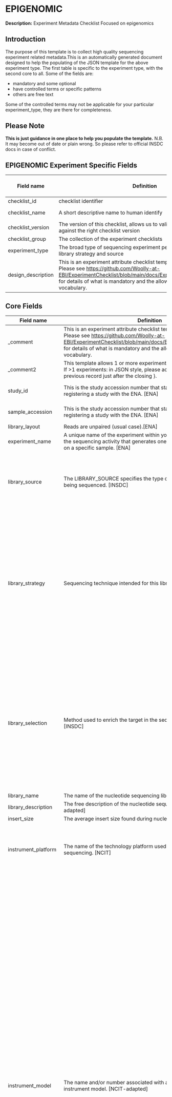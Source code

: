 # EPIGENOMIC

**Description:** Experiment Metadata Checklist Focused on epigenomics

## Introduction

The purpose of this template is to collect high quality sequencing experiment related metadata.This is an automatically generated document designed to help the populating of the JSON template for the above experiment type.
The first table is specific to the experiment type, with the second core to all. Some of the fields are:

* mandatory and some optional
* have controlled terms or specific patterns
* others are free text

Some of the controlled terms may not be applicable for your particular experiment_type, they are there for completeness.

## Please Note

**This is just guidance in one place to help you populate the template.** N.B. It may become out of date or plain wrong. So please refer to official INSDC docs in case of conflict.

## EPIGENOMIC Experiment Specific Fields

| Field name | Definition | Example | Type | Controlled Vocab Terms | Comment |
| --- | --- | --- | --- | --- | --- |
| checklist_id | checklist identifier | EXC000041 | string |  | Comment |
| checklist_name | A short descriptive name to human identify | EPIGENOMICS specific | string |  | Comment |
| checklist_version | The version of this checklist, allows us to validate the write records against the right checklist version | v1 | integer |  | Comment |
| checklist_group | The collection of the experiment checklists | EPIGENOME | string |  | Comment |
| experiment_type | The broad type of sequencing experiment performed. A mixture of library strategy and source | EPIGENOMIC | string |  | Comment |
| design_description | This is an experiment attribute checklist template in JSON format. Please see <https://github.com/Woolly-at-EBI/ExperimentChecklist/blob/main/docs/ExperimentChecklistDoc.html> for details of what is mandatory and the allowable controlled vocabulary. |  | string |  | Comment |

## Core Fields

| Field name | Definition | Example | Controlled Vocab Terms | Comment |
| --- | --- | --- | --- | --- |
| _comment | This is an experiment attribute checklist template in JSON format. Please see <https://github.com/Woolly-at-EBI/ExperimentChecklist/blob/main/docs/ExperimentChecklistDoc.html> for details of what is mandatory and the allowable controlled vocabulary. |  |  | Comment |
| _comment2 | This template allows 1 or more experiments' metadata to be submitted. If >1 experiments: in JSON style, please add a comma at the end of the previous record just after the closing }. |  |  | Comment |
| study_id | This is the study accession number that starts with ERP granted after registering a study with the ENA. [ENA] | ERP1234567 | (^(E\|D\|S)RP[0-9]{6,})\|(^PRJ(E\|D\|N)[A-Z][0-9]+) | Comment |
| sample_accession | This is the study accession number that starts with ERP granted after registering a study with the ENA. [ENA] |  | (^SAM(E\|D\|N)[A-Z]?[0-9]+)\|(^(E\|D\|S)RS[0-9]{6,}) | Comment |
| library_layout | Reads are unpaired (usual case).[ENA] | SINGLE | SINGLE, PAIRED | Comment |
| experiment_name | A unique name of the experiment within your study. An experiment is the sequencing activity that generates one or more sequencing runs on a specific sample. [ENA] | my lovely TRANSCRIPTOMICS experiment |  | Comment |
| library_source | The LIBRARY_SOURCE specifies the type of source material that is being sequenced. [INSDC] | TRANSCRIPTOMIC | GENOMIC, GENOMIC SINGLE CELL, TRANSCRIPTOMIC, TRANSCRIPTOMIC SINGLE CELL, METAGENOMIC, METATRANSCRIPTOMIC, SYNTHETIC, VIRAL RNA, OTHER | Comment |
| library_strategy | Sequencing technique intended for this library.[INSDC] | RNA-Seq | WGS, WGA, WXS, RNA-Seq, ssRNA-seq, snRNA-seq, miRNA-Seq, ncRNA-Seq, FL-cDNA, EST, Hi-C, ATAC-seq, WCS, RAD-Seq, CLONE, POOLCLONE, AMPLICON, CLONEEND, FINISHING, ChIP-Seq, MNase-Seq, DNase-Hypersensitivity, Bisulfite-Seq, CTS, MRE-Seq, MeDIP-Seq, MBD-Seq, Tn-Seq, VALIDATION, FAIRE-seq, SELEX, RIP-Seq, ChIA-PET, Synthetic-Long-Read, Targeted-Capture, Tethered Chromatin Conformation Capture, NOMe-Seq, ChM-Seq, GBS, Ribo-Seq, OTHER | Comment |
| library_selection | Method used to enrich the target in the sequence library preparation. [INSDC] | unspecified | RANDOM, PCR, RANDOM PCR, RT-PCR, HMPR, MF, repeat fractionation, size fractionation, MSLL, cDNA, cDNA_randomPriming, cDNA_oligo_dT, PolyA, Oligo-dT, Inverse rRNA, Inverse rRNA selection, ChIP, ChIP-Seq, MNase, DNase, Hybrid Selection, Reduced Representation, Restriction Digest, 5-methylcytidine antibody, MBD2 protein methyl-CpG binding domain, CAGE, RACE, MDA, padlock probes capture method, other, unspecified | Comment |
| library_name | The name of the nucleotide sequencing library. [NCIT] |  |  | Comment |
| library_description | The free description of the nucleotide sequencing library. [NCIT adapted] |  |  | Comment |
| insert_size | The average insert size found during nucleic acid sequencing. [NCIT] | 0 |  | Comment |
| instrument_platform | The name of the technology platform used to perform nucleic acid sequencing. [NCIT] | ILLUMINA | ABI_SOLID, BGISEQ, CAPILLARY, COMPLETE_GENOMICS, DNBSEQ, ELEMENT, HELICOS, ILLUMINA, ION_TORRENT, LS454, OXFORD_NANOPORE, PACBIO_SMRT, ULTIMA | Comment |
| instrument_model | The name and/or number associated with a specific sequencing instrument model.  [NCIT-adapted] | unspecified | 454 GS, 454 GS 20, 454 GS FLX, 454 GS FLX Titanium, 454 GS FLX+, 454 GS Junior, AB 310 Genetic Analyzer, AB 3130 Genetic Analyzer, AB 3130xL Genetic Analyzer, AB 3500 Genetic Analyzer, AB 3500xL Genetic Analyzer, AB 3730 Genetic Analyzer, AB 3730xL Genetic Analyzer, AB 5500 Genetic Analyzer, AB 5500xl Genetic Analyzer, AB 5500xl-W Genetic Analysis System, AB SOLiD 3 Plus System, AB SOLiD 4 System, AB SOLiD 4hq System, AB SOLiD PI System, AB SOLiD System, AB SOLiD System 2.0, AB SOLiD System 3.0, BGISEQ-50, BGISEQ-500, Complete Genomics, DNBSEQ-G400, DNBSEQ-G400 FAST, DNBSEQ-G50, DNBSEQ-T7, Element AVITI, GridION, Helicos HeliScope, HiSeq X Five, HiSeq X Ten, Illumina Genome Analyzer, Illumina Genome Analyzer II, Illumina Genome Analyzer IIx, Illumina HiScanSQ, Illumina HiSeq 1000, Illumina HiSeq 1500, Illumina HiSeq 2000, Illumina HiSeq 2500, Illumina HiSeq 3000, Illumina HiSeq 4000, Illumina HiSeq X, Illumina MiSeq, Illumina MiniSeq, Illumina NovaSeq 6000, Illumina NovaSeq X, Illumina iSeq 100, Ion GeneStudio S5, Ion GeneStudio S5 Plus, Ion GeneStudio S5 Prime, Ion Torrent Genexus, Ion Torrent PGM, Ion Torrent Proton, Ion Torrent S5, Ion Torrent S5 XL, MGISEQ-2000RS, MinION, NextSeq 1000, NextSeq 2000, NextSeq 500, NextSeq 550, PacBio RS, PacBio RS II, PromethION, Sequel, Sequel II, Sequel IIe, UG 100, unspecified | Comment |
| sequencing_protocol | A rule which guides how an activity should be performed. This is for the sequencing related[NCIT] | A URL from protocol.io |  | Comment |
